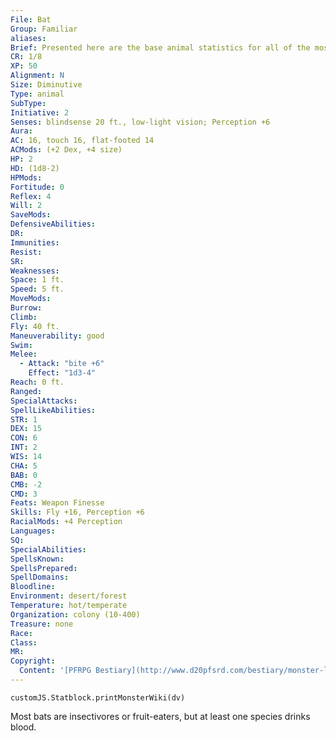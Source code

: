 ```yaml
---
File: Bat
Group: Familiar
aliases: 
Brief: Presented here are the base animal statistics for all of the most commonly used familiars-of course, these statistics can also be used for normal animals as well. Small animals like these use Dexterity to modify Climb and Swim checks.
CR: 1/8
XP: 50
Alignment: N
Size: Diminutive
Type: animal
SubType: 
Initiative: 2
Senses: blindsense 20 ft., low-light vision; Perception +6
Aura: 
AC: 16, touch 16, flat-footed 14
ACMods: (+2 Dex, +4 size)
HP: 2
HD: (1d8-2)
HPMods: 
Fortitude: 0
Reflex: 4
Will: 2
SaveMods: 
DefensiveAbilities: 
DR: 
Immunities: 
Resist: 
SR: 
Weaknesses: 
Space: 1 ft.
Speed: 5 ft.
MoveMods: 
Burrow: 
Climb: 
Fly: 40 ft.
Maneuverability: good
Swim: 
Melee: 
  - Attack: "bite +6"
    Effect: "1d3-4"
Reach: 0 ft.
Ranged: 
SpecialAttacks: 
SpellLikeAbilities: 
STR: 1
DEX: 15
CON: 6
INT: 2
WIS: 14
CHA: 5
BAB: 0
CMB: -2
CMD: 3
Feats: Weapon Finesse
Skills: Fly +16, Perception +6
RacialMods: +4 Perception
Languages: 
SQ: 
SpecialAbilities: 
SpellsKnown: 
SpellsPrepared: 
SpellDomains: 
Bloodline: 
Environment: desert/forest
Temperature: hot/temperate
Organization: colony (10-400)
Treasure: none
Race: 
Class: 
MR: 
Copyright:
  Content: '[PFRPG Bestiary](http://www.d20pfsrd.com/bestiary/monster-listings/animals/bat/bat)'
---
```

```dataviewjs
customJS.Statblock.printMonsterWiki(dv)
```
Most bats are insectivores or fruit-eaters, but at least one species drinks blood.
